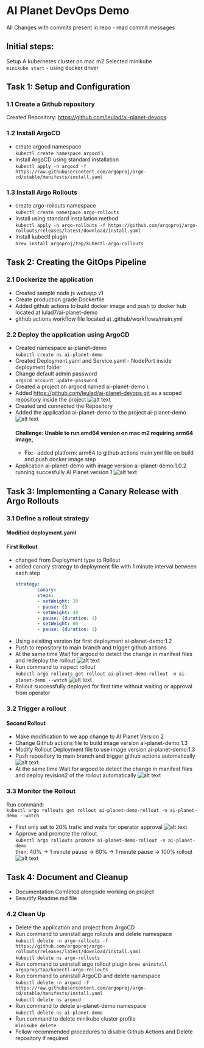 # AI Planet  DevOps Demo
All Changes with commits present in repo - read commit messages
## Initial steps:

Setup A kubernetes cluster on mac m2 Selected minikube \
`minikube start` - using docker driver

## Task 1: Setup and Configuration

### 1.1 Create a Github repository
Created Repository: https://github.com/leulad/ai-planet-devops

### 1.2 Install ArgoCD
- create argocd namespace \
    `kubectl create namespace argocd` \
- Install ArgoCD using standard installation  
        `kubectl apply -n argocd -f https://raw.githubusercontent.com/argoproj/argo-cd/stable/manifests/install.yaml`

### 1.3 Install Argo Rollouts
- create argo-rollouts namespace \
    `kubectl create namespace argo-rollouts` 
- Install using standard installation method \
    `kubectl apply -n argo-rollouts -f https://github.com/argoproj/argo-rollouts/releases/latest/download/install.yaml` 
- Install kubectl plugin \
    `brew install argoproj/tap/kubectl-argo-rollouts`

## Task 2: Creating the GitOps Pipeline

### 2.1 Dockerize the application
- Created sample node js webapp v1 
- Create production grade Dockerfile
- Added github actions to build docker image and push to docker hub located at lulad7/ai-planet-demo 
- github actions workflow file located at .github/workflows/main.yml 

### 2.2 Deploy the application using ArgoCD
- Created namespace ai-planet-demo \
    `kubectl create ns ai-planet-demo` 
- Created Deployment.yaml and Service.yaml - NodePort inside deployment folder
- Change default admin password \
    `argocd account update-password`
- Created a project on argocd named ai-planet-demo \
- Added https://github.com/leulad/ai-planet-devops.git as a scoped repository inside the project
![alt text](./images-for-readme/2.2argo-repo.png)
- Created and connected the Repository 
- Added the application ai-planet-demo to the project ai-planet-demo
![alt text](./images-for-readme/2.2argo-create.png)
    #### Challenge: Unable to run amd64 version on mac m2 requiring arm64 image,
    - Fix:- added platform: arm64 to github actions main.yml file on build and push docker image step
- Application ai-planet-demo with image version ai-planet-demo:1.0.2 running succesfully AI Planet version 1
![alt text](./images-for-readme/2.2argo-ai-final.png)

## Task 3: Implementing a Canary Release with Argo Rollouts
    
### 3.1 Define a rollout strategy
#### Modified deployment.yaml
#### First Rollout
- changed from Deployment type to Rollout
- added canary strategy to deployment file with 1 minute interval between each step
    ```yaml
    strategy:
            canary:
            steps:
            - setWeight: 20
            - pause: {}
            - setWeight: 40
            - pause: {duration: 1}
            - setWeight: 60
            - pause: {duration: 1} 
    ```
- Using exisiting version for first deployment ai-planet-demo:1.2
- Push to repository to main branch and trigger github actions 
- At the same time Wait for argocd to detect the change in manifest files and redeploy the rollout
![alt text](./images-for-readme/3.1argo-final.png)
- Run command to inspect rollout \
            `kubectl argo rollouts get rollout ai-planet-demo-rollout -n ai-planet-demo --watch`
![alt text](./images-for-readme/3.1argo-ai-final.png)
- Rollout successfully deployed for first time without waiting or approval from operator
### 3.2 Trigger a rollout
#### Second Rollout
- Make modification to we app change to AI Planet Version 2
- Change Github actions file to build image version ai-planet-demo:1.3
- Modify Rollout Deployment file to use image version ai-planet-demo:1.3
- Push repository to main branch and trigger github actions automatically 
![alt text](./images-for-readme/action-final.png)
- At the same time Wait for argocd to detect the change in manifest files and deploy revision2 of the rollout automatically
![alt text](./images-for-readme/3.2argo-ai-middle.png)
### 3.3 Monitor the Rollout
Run command: \
    `kubectl argo rollouts get rollout ai-planet-demo-rollout -n ai-planet-demo --watch`
- First only set to 20% trafic and waits for operator approval
![alt text](./images-for-readme/3.2argo-middle.png)
- Approve and promote the rollout \
            `kubectl argo rollouts promote ai-planet-demo-rollout -n ai-planet-demo` \
            then:
            40% -> 1 minute pause -> 60% -> 1 minute pause -> 100% rollout
![alt text](./images-for-readme/argo-final-final.png)
        
## Task 4: Document and Cleanup
- Documentation Comleted alongside working on project
- Beautify Readme.md file
### 4.2 Clean Up
- Delete the application and project from ArgoCD
- Run command to uninstall argo rollouts and delete namespace \
    `kubectl delete -n argo-rollouts -f https://github.com/argoproj/argo-rollouts/releases/latest/download/install.yaml` \
    `kubectl delete ns argo-rollouts`
- Run command to uninstall argo rollout plugin
    `brew uninstall argoproj/tap/kubectl-argo-rollouts`
- Run command to uninstall ArgoCD and delete namespace \
    `kubectl delete -n argocd -f https://raw.githubusercontent.com/argoproj/argo-cd/stable/manifests/install.yaml` \
    `kubectl delete ns argocd`
- Run command to delete ai-planet-demo namespace \
    `kubectl delete ns ai-planet-demo`
- Run command to delete minikube cluster profile \
    `minikube delete`
- Follow recommended procedures to disable Github Actions and Delete repository if required


